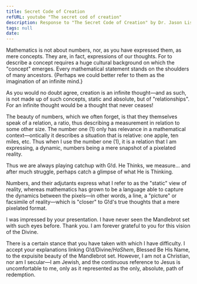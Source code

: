 ```yaml
---
title: Secret Code of Creation
refURL: youtube "The secret cod of creation"
description: Response to "The Secret Code of Creation" by Dr. Jason Lisle.
tags: null
date:
---
```


Mathematics is not about numbers, nor, as you have expressed them, as mere concepts. They are, in fact, expressions of our thoughts. For to describe a concept requires a huge cultural background on which the "concept" emerges. Every mathematical statement stands on the shoulders of many ancestors. {Perhaps we could better refer to them as the imagination of an infinite mind.}

As you would no doubt agree, creation is an infinite thought&mdash;and as such, is not made up of such concepts, static and absolute, but of "relationships". For an infinite thought would be a thought that never ceases!

The beauty of numbers, which we often forget, is that they themselves speak of a relation, a ratio, thus describing a measurement in relation to some other size. The number one (1) only has relevance in a mathematical context&mdash;ontically it describes a situation that is relative: one apple, ten miles, etc. Thus when I use the number one (1), it is a relation that I am expressing, a dynamic, numbers being a mere snapshot of a pixelated reality.

Thus we are always playing catchup with G!d. He Thinks, we measure... and after much struggle, perhaps catch a glimpse of what He is Thinking.

Numbers, and their adjutants express what I refer to as the "static" view of reality, whereas mathematics has grown to be a language able to capture the dynamics between the pixels&mdash;in other words, a line, a "picture" or facsimile of reality&mdash;which is "closer" to G!d's true thoughts that a mere pixelated format.

I was impressed by your presentation. I have never seen the Mandlebrot set with such eyes before. Thank you. I am forever grateful to you for this vision of the Divine.

There is a certain stance that you have taken with which I have difficulty. I accept your explanations linking G!d/Divine/_HaShem_, Blessed Be His Name, to the expuisite beauty of the Mandlebrot set. However, I am not a Christian, nor am I secular&mdash;I am Jewish, and the continuous reference to Jesus is uncomfortable to me, only as it represented as the only, absolute, path of redemption.
